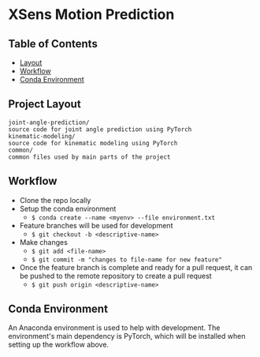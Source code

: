 # XSens Motion Prediction

## Table of Contents

- [Layout](#project-layout)
- [Workflow](#workflow)
- [Conda Environment](#conda-environment)

## Project Layout

    joint-angle-prediction/                                           source code for joint angle prediction using PyTorch
    kinematic-modeling/                                               source code for kinematic modeling using PyTorch
    common/                                                           common files used by main parts of the project

## Workflow

- Clone the repo locally
- Setup the conda environment
    - `$ conda create --name <myenv> --file environment.txt`
- Feature branches will be used for development
    - `$ git checkout -b <descriptive-name>`
- Make changes
    - `$ git add <file-name>`
    - `$ git commit -m "changes to file-name for new feature"`
- Once the feature branch is complete and ready for a pull request, it can be pushed to the remote repository to create a pull request
    - `$ git push origin <descriptive-name>`

## Conda Environment

An Anaconda environment is used to help with development. The environment's main dependency is PyTorch, which will be installed when setting up the workflow above.
